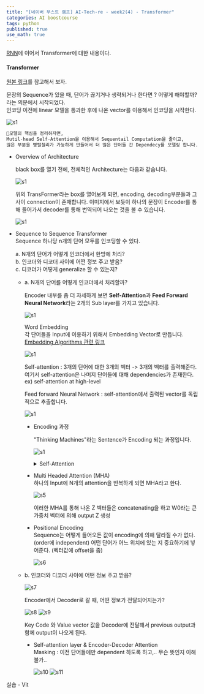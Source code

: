 ```yaml
---
title: "[네이버 부스트 캠프] AI-Tech-re - week2(4) - Transformer"
categories: AI boostcourse
tags: python
published: true
use_math: true
---
```


[RNN](https://hyuns1102.github.io/ai/boostcourse/AItech-9/)에 이어서 Transformer에 대한 내용이다.

#### Transformer

[원본 링크](https://nlpinkorean.github.io/illustrated-transformer/)를 참고해서 보자.  

문장의 Sequence가 있을 때, 단어가 끊기거나 생략되거나 한다면 ? 어떻게 해야할까? 라는 의문에서 시작되었다.  
인코딩 이전에 linear 모델을 통과한 후에 나온 vector를 이용해서 인코딩을 시작한다.  

  ![s1](/assets/images/AI-Images/img71.png)

```python
📢모델의 핵심을 정리하자면,  
Mutil-head Self-Attention을 이용해서 Sequentail Computation을 줄이고,  
많은 부분을 병렬철리가 가능하게 만들어서 더 많은 단어들 간 Dependecy를 모델링 합니다.  
```

- Overview of Architecture

  black box를 열기 전에, 전체적인 Architecture는 다음과 같습니다.  

  ![s1](/assets/images/AI-Images/img72.png)

  위의 TransFormer라는 box를 열어보게 되면, encoding, decoding부분들과 그 사이 connection이 존재합니다. 이미지에서 보듯이 하나의 문장이 Encoder를 통해 들어가서 decoder를 통해 번역되어 나오는 것을 볼 수 있습니다.  

  ![s1](/assets/images/AI-Images/img73.png)

- Sequence to Sequence Transformer  
  Sequence 하나당 n개의 단어 모두를 인코딩할 수 있다.  

  a. N개의 단어가 어떻게 인코더에서 한방에 처리?  
  b. 인코더와 디코더 사이에 어떤 정보 주고 받음?  
  c. 디코더가 어떻게 generalize 할 수 있는지?  

  - a. N개의 단어를 어떻게 인코더에서 처리할까?

    Encoder 내부를 좀 더 자세하게 보면 **Self-Attention**과 **Feed Forward Neural Network**라는 2개의 Sub layer를 가지고 있습니다.  

    ![s1](/assets/images/AI-Images/img49.png)

    Word Embedding  
    각 단어들을 Input에 이용하기 위해서 Embedding Vector로 만듭니다.  
    [Embedding Algorithms 관련 링크](https://medium.com/deeper-learning/glossary-of-deep-learning-word-embedding-f90c3cec34ca)

      ![s1](/assets/images/AI-Images/img74.png)

    Self-attention : 3개의 단어에 대한 3개의 벡터 -> 3개의 벡터를 출력해준다.  
    여기서 self-attention은 나머지 단어들에 대해 dependencies가 존재한다.  
    ex) self-attention at high-level  

    Feed forward Neural Network : self-attention에서 출력된 vector를 독립적으로 추출합니다.  

      ![s1](/assets/images/AI-Images/img75.png)

    - Encoding 과정  

      "Thinking Machines"라는 Sentence가 Encoding 되는 과정입니다.

      ![s1](/assets/images/AI-Images/img76.png)
      
      <details>
      <summary>Self-Attention</summary>
      <div markdown="1">

        Self-Attention의 첫 스텝은 다음과 같습니다.

        ![s1](/assets/images/AI-Images/img77.png =50%x50%)

        Embedding vector / Queries / Keys / Values 의 벡터들을 하나씩 생성해주고  
        Queries, Keys vector사이의 내적을 통해 Score vector를 만들어준다. (얼마나 관계 있는지)  

        ![s2](/assets/images/AI-Images/img50.png)

        그 다음 Score를 Normalization 한 후, Softmax 함수를 통해 계산한 다음에 가지고 있는 Value vector에 곱해준다. (weighted Sum of the value vectors)  
        💡Normalization의 이유는 각 W의 dimension이 높아짐에 따라 각 요소별로 크기가 커질 수 있기 때문

        Query : 디코더의 이전 레이어 hidden state  
        K : 인코더의 output state  
        V : 인코더의 output state  

        ![s3](/assets/images/AI-Images/img51.png)

        이 과정을 통해 z1 vector를 만들어낸다.  
        Key, Query, Value vector 각각 찾아내는 MLP가 존재한다. 위의 과정을 간단하게 나타내면  

        ![s4](/assets/images/AI-Images/img52.png)

        이 구조는 입력과 출력이 고정되어 있는 구조가 아니라, 입력에 어떤 다른 Sequence가 들어오면 출력이 계속 달라지게 된다.  
        즉, 표현력이 많아진다. -> 많은 computation(계산) 이 필요  

      </div>
      </details>

    - Multi Headed Attention (MHA)  
      하나의 Input에 N개의 attention을 반복하게 되면 MHA라고 한다.

      ![s5](/assets/images/AI-Images/img53.png)

      이러한 MHA를 통해 나온 Z 벡터들은 concatenating을 하고 W0라는 큰 가중치 벡터에 의해 output Z 생성

    - Positional Encoding  
      Sequence는 어떻게 들어오든 값이 encoding에 의해 달라질 수가 없다. (order에 independent)
      어떤 단어가 어느 위치에 있는 지 중요하기에 넣어준다. (벡터값에 offset을 줌)

      ![s6](/assets/images/AI-Images/img54.png)

  - b. 인코더와 디코더 사이에 어떤 정보 주고 받음?

      ![s7](/assets/images/AI-Images/img55.png)

      Encoder에서 Decoder로 갈 때, 어떤 정보가 전달되어지는가?

      ![s8](/assets/images/AI-Images/img56.png)
      ![s9](/assets/images/AI-Images/img57.png)

      Key Code 와 Value vector 값을 Decoder에 전달해서 previous output과 함께 output이 나오게 된다.

    - Self-attention layer & Encoder-Decoder Attention  
      Masking :  이전 단어들에만 dependent 하도록 하고,.. 무슨 뜻인지 이해 불가..  

      ![s10](/assets/images/AI-Images/img58.png)
      ![s11](/assets/images/AI-Images/img59.png)

실습 - Vit